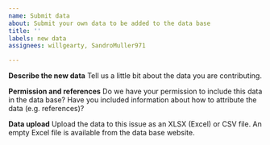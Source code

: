 ```yaml
---
name: Submit data
about: Submit your own data to be added to the data base
title: ''
labels: new data
assignees: willgearty, SandroMuller971

---
```


**Describe the new data**
Tell us a little bit about the data you are contributing.

**Permission and references**
Do we have your permission to include this data in the data base? Have you included information about how to attribute the data (e.g. references)?

**Data upload**
Upload the data to this issue as an XLSX (Excel) or CSV file. An empty Excel file is available from the data base website.